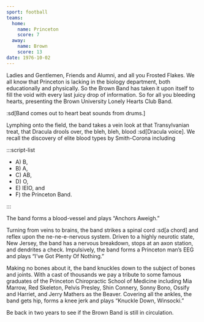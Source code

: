 ```yaml
---
sport: football
teams:
  home:
    name: Princeton
    score: 7
  away:
    name: Brown
    score: 13
date: 1976-10-02
---
```


Ladies and Gentlemen, Friends and Alumni, and all you Frosted Flakes. We all know that Princeton is lacking in the biology department, both educationally and physically. So the Brown Band has taken it upon itself to fill the void with every last juicy drop of information. So for all you bleeding hearts, presenting the Brown University Lonely Hearts Club Band.

:sd[Band comes out to heart beat sounds from drums.]

Lymphing onto the field, the band takes a vein look at that Transylvanian treat, that Dracula drools over, the bleh, bleh, blood :sd[Dracula voice]. We recall the discovery of elite blood types by Smith-Corona including

:::script-list

- A) B,
- B) A,
- C) AB,
- D) O,
- E) IEIO, and
- F) the Princeton Band.

:::

The band forms a blood-vessel and plays “Anchors Aweigh.”

Turning from veins to brains, the band strikes a spinal cord :sd[a chord] and reflex upon the ne-ne-e-nervous system. Driven to a highly neurotic state, New Jersey, the band has a nervous breakdown, stops at an axon station, and dendrites a check. Impulsively, the band forms a Princeton man’s EEG and plays “I’ve Got Plenty Of Nothing.”

Making no bones about it, the band knuckles down to the subject of bones and joints. With a cast of thousands we pay a tribute to some famous graduates of the Princeton Chiropractic School of Medicine including Mia Marrow, Red Skeleton, Pelvis Presley, Shin Connery, Sonny Bono, Ossify and Harriet, and Jerry Mathers as the Beaver. Covering all the ankles, the band gets hip, forms a knee jerk and plays “Knuckle Down, Winsocki.”

Be back in two years to see if the Brown Band is still in circulation.
